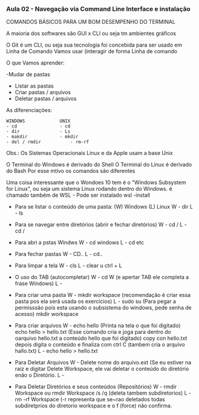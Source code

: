 ### Aula 02 - Navegação via Command Line Interface e instalação

COMANDOS BÁSICOS PARA UM BOM DESEMPENHO DO TERMINAL

A maioria dos softwares são GUI x CLI ou seja tm ambientes gráficos

O Git é um CLI, ou seja sua tecnologia foi concebida para ser usado em Linha de Comando
Vamos usar (interagir de forma Linha de comando

O que Vamos aprender:

-Mudar de pastas
- Listar as pastas
- Criar pastas / arquivos
- Deletar pastas / arquivos

As diferenciações:

	WINDOWS				UNIX
	- cd				- cd
	- dir				- Ls
	- makdir			- mkdir
	- del / rmdir			- rm-rf

Obs.: Os Sistemas Operacionais Linux e da Apple usam a base Unix

O Terminal do Windows é derivado do Shell
O Terminal do Linux é derivado do Bash
 Por esse mtivo os comandos são diferentes

Uma coisa interessante que o Wondoes 10 tem é o "Windows Subsystem for Linux", ou seja um sistema  Linux rodando dentro do Windows.
é chamado também de WSL - Pode ser instalado wsl -install

- Para se  listar o conteúdo de uma pasta: (W) Windows 	(L) Linux
W - dir
L - ls

- Para se navegar entre diretórios (abrir e fechar diretórios)
W - cd /
L - cd /

- Para abri a pstas Windws
W - cd windows
L - cd etc

- Para fechar pastas
W - CD..
L - cd..

- Para limpar a tela
W - cls
L - clear u ctrl + L

- O uso do TAB (autocompletar)
W - cd W (e apertar TAB ele completa a frase Windows)
L - 

- Para criar uma pasta
W - mkdir workspace	(recomendação é criar essa pasta pos ela será usada os exercicios)
L - sudo su		(Para pegar a permisssão pois esta usando o subsistema do windows, pede senha de acesso)
	mkdir workspace

- Para criar arquivos
W - echo hello 		(Printa na tela o que foi digitado)
	echo hello > hello.txt		(Esse comando cria e joga para dentro do oarquivo hello.txt a conteúdo hello que foi digitado)
	copy con hello.txt <enter> depois digita o conteúdo e finaliza com ctrl C	(tambem cria o arquivo hallo.txt)
L - echo hello > hello.txt

- Para Deletar Arquivos
W - Delete nome do arquivo.ext (Se eu estiver na raiz e digitar Delete Workspace, ele vai deletar o conteúdo do diretório enão o Diretório.
L -

- Para Deletar Diretórios e seus conteúdos (Repositórios)
W - rmdir Workspace	ou 	rmdir Workspace /s /q (deleta tambem subdiretorios)
L - rm -rf Workspace		(-r representa que se~rao deletados todas subdiretprios do diretorio workspace e o f (force) não confirma.